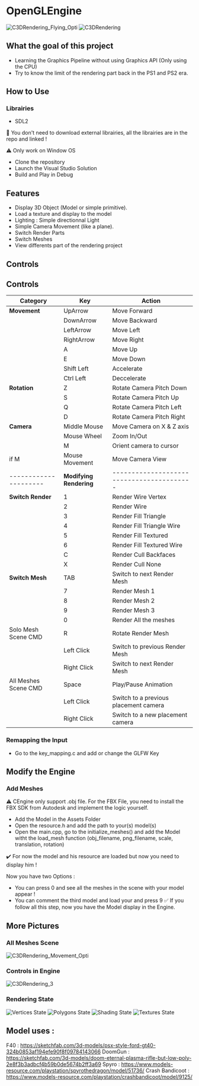 # OpenGLEngine
![C3DRendering_Flying_Opti](https://github.com/user-attachments/assets/ce4e4e94-609c-4bd8-ba98-da357d59b0d4)
![C3DRendering](https://github.com/user-attachments/assets/c57af6b8-1197-451f-92ee-33e0d9c0466a)
## What the goal of this project

- Learning the Graphics Pipeline without using Graphics API (Only using the CPU)
- Try to know the limit of the rendering part back in the PS1 and PS2 era.

## How to Use

### Librairies

- SDL2

🙌 You don't need to download external librairies, all the librairies are in the repo and linked !

⚠️ Only work on Window OS

- Clone the repository
- Launch the Visual Studio Solution
- Build and Play in Debug

## Features

- Display 3D Object (Model or simple primitive).
- Load a texture and display to the model
- Lighting : Simple directionnal Light
- Simple Camera Movement (like a plane).
- Switch Render Parts
- Switch Meshes
- View differents part of the rendering project

## Controls

## Controls

| **Category** | **Key** | **Action** |
| --- | --- | --- |
| **Movement** | UpArrow | Move Forward |
|  | DownArrow | Move Backward |
|  | LeftArrow | Move Left |
|  | RightArrow | Move Right |
|  | A | Move Up |
|  | E | Move Down |
|  | Shift Left | Accelerate |
|  | Ctrl Left | Deccelerate |
| **Rotation** | Z | Rotate Camera Pitch Down |
|  | S | Rotate Camera Pitch Up |
|  | Q | Rotate Camera Pitch Left |
|  | D | Rotate Camera Pitch Right |
| **Camera** | Middle Mouse  | Move Camera on X & Z axis  |
|  | Mouse Wheel | Zoom In/Out  |
|  | M | Orient camera to cursor  |
| if M | Mouse Movement | Move Camera View |
| --------------------- | **Modifying Rendering** | ----------------------------------------- |
| **Switch Render** | 1 | Render Wire Vertex |
|  | 2 | Render Wire |
|  | 3 | Render Fill Triangle |
|  | 4 | Render Fill Triangle Wire |
|  | 5 | Render Fill Textured |
|  | 6 | Render Fill Textured Wire |
|  | C | Render Cull Backfaces |
|  | X | Render Cull None |
| **Switch Mesh** | TAB | Switch to next Render Mesh |
|  | 7 | Render Mesh 1 |
|  | 8 | Render Mesh 2 |
|  | 9 | Render Mesh 3 |
|  | 0 | Render All the meshes |
| Solo Mesh Scene CMD | R  | Rotate Render Mesh |
|  | Left Click | Switch to previous Render Mesh |
|  | Right Click | Switch to next Render Mesh |
| All Meshes Scene CMD | Space | Play/Pause Animation |
|  | Left Click | Switch to a previous placement camera |
|  | Right Click | Switch to a new placement camera |

### Remapping the Input

- Go to the key_mapping.c and add or change the GLFW Key

## Modify the Engine

### Add Meshes

⚠️ CEngine only support .obj file. For the FBX File, you need to install the FBX SDK from Autodesk and implement the logic yourself.

- Add the Model in the Assets Folder
- Open the resource.h and add the path to your(s) model(s)
- Open the main.cpp, go to the initialize_meshes() and add the Model witht the load_mesh function (obj_filename, png_filename, scale, translation, rotation)

✔️ For now the model and his resource are loaded but now you need to display him !

Now you have two Options : 

- You can press 0 and see all the meshes in the scene with your model appear !
- You can comment the third model and load your and press 9
✅ If you follow all this step, now you have the Model display in the Engine.

## More Pictures
### All Meshes Scene

![C3DRendering_Movement_Opti](https://github.com/user-attachments/assets/e5f10fca-88ea-4153-a5aa-ba351239519c)

### Controls in Engine
![C3DRendering_3](https://github.com/user-attachments/assets/60414390-ede1-4eaa-a3e6-54e7791feab3)

### Rendering State

![Vertices State](https://github.com/user-attachments/assets/50cdfd75-bca7-457a-8f27-5670c73fe554)
![Polygons State](https://github.com/user-attachments/assets/743ae70b-3ec2-4c8d-85d7-54894e04da6b)
![Shading State](https://github.com/user-attachments/assets/524c747f-cab5-4ac6-906e-d097a7fc8690)
![Textures State](https://github.com/user-attachments/assets/7596567c-5d97-4de2-9ae4-bc9058888cf1)


## Model uses :

F40 : https://sketchfab.com/3d-models/psx-style-ford-gt40-324b0853af194efe90f8f09784143066
DoomGun : https://sketchfab.com/3d-models/doom-eternal-plasma-rifle-but-low-poly-2e8f3b3adbcf4b59b0de5674b2ff3a69
Spyro : https://www.models-resource.com/playstation/spyrothedragon/model/51736/
Crash Bandicoot : https://www.models-resource.com/playstation/crashbandicoot/model/9125/
